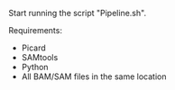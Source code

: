 Start running the script "Pipeline.sh". 

Requirements:
  - Picard
  - SAMtools
  - Python
  - All BAM/SAM files in the same location
